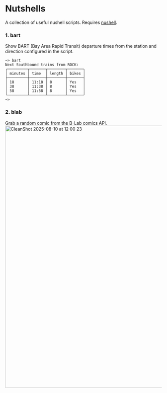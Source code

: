 # Nutshells

A collection of useful nushell scripts. Requires [nushell](https://www.nushell.sh/).

### 1. bart

Show BART (Bay Area Rapid Transit) departure times from the station and direction configured in the script.

```nu
~> bart
Next Southbound trains from ROCK:
╭─────────┬───────┬────────┬───────╮
│ minutes │ time  │ length │ bikes │
├─────────┼───────┼────────┼───────┤
│ 18      │ 11:18 │ 8      │ Yes   │
│ 38      │ 11:38 │ 8      │ Yes   │
│ 58      │ 11:58 │ 8      │ Yes   │
╰─────────┴───────┴────────┴───────╯
~>
```

### 2. blab

Grab a random comic from the B-Lab comics API.
<img width="2174" height="844" alt="CleanShot 2025-08-10 at 12 00 23" src="https://github.com/user-attachments/assets/91d9906e-12eb-437d-81c7-368b751a9d8b" />
